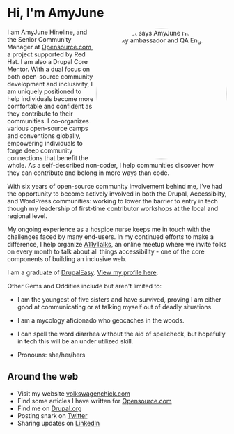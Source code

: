 # Hi, I'm AmyJune

<img src="https://avatars3.githubusercontent.com/u/20327232?s=460&amp;u=2930034a3b14e772b708dba5a1377aeb504a1dc4&amp;v=4" alt="banner that says AmyJune Hineline - Communty ambassador and QA Engineer" style="max-width:100%;border-radius: 150px;" align="right" width="300px">
I am AmyJune Hineline, and the Senior Community Manager at <a href="https://opensource.com/">Opensource.com</a>,
a project supported by Red Hat. I am also a Drupal Core Mentor. With a dual
focus on both open-source community development and inclusivity, I am uniquely
positioned to help individuals become more comfortable and confident as they
contribute to their communities. I co-organizes various open-source camps
and conventions globally, empowering individuals to forge deep community
connections that benefit the whole. As a self-described non-coder, I
help communities discover how they can contribute and belong in more ways than code. 



With six years of open-source community involvement behind me, I’ve had the
opportunity to become actively involved in both the Drupal, Accessibilty, and WordPress
communities: working to lower the barrier to entry in tech though my leadership
of first-time contributor workshops at the local and regional level. 

My ongoing experience as a hospice nurse keeps me in touch with the challenges
faced by many end-users. In my continued efforts to make a difference, I help
organize <a href="https://www.a11ytalks.com">A11yTalks</a>, an online meetup where we invite folks on every month to
talk about all things accessibility - one of the core components of building an
inclusive web. 

I am a graduate of <a href="https://academy.drupaleasy.com" target="_blank">DrupalEasy</a>. <a href="https://academy.drupaleasy.com/users/amyjunehineline" target="_blank">View my profile here</a>.

Other Gems and Oddities include but aren't limited to:
- I am the youngest of five sisters and have survived, proving I am either good at communicating or at talking myself out of deadly situations.
- I am a mycology aficionado who geocaches in the woods.
- I can spell the word diarrhea without the aid of spellcheck, but hopefully in tech this will be an under utilized skill.

- Pronouns: she/her/hers

## Around the web

- Visit my website <a href="https://www.volkswagenchick.com">volkswagenchick.com</a>
- Find some articles I have written for <a href="https://opensource.com/users/amyjune">Opensource.com</a>
- Find me on <a href="https://www.drupal.org/u/volkswagenchick">Drupal.org</a>
- Posting snark on <a href="https://twitter.com/volkswagenchick">Twitter</a>
- Sharing updates on <a href="https://www.linkedin.com/in/volkswagenchick/">LinkedIn</a>
